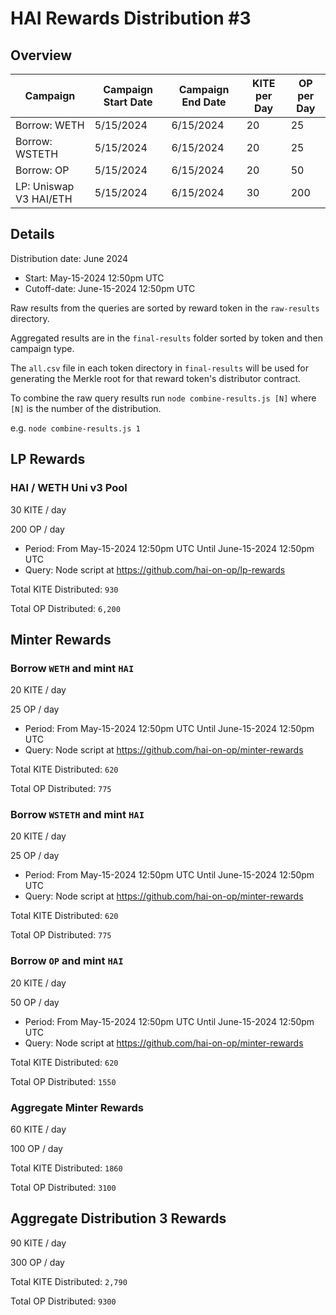 # HAI Rewards Distribution #3

## Overview

| Campaign               | Campaign Start Date | Campaign End Date | KITE per Day | OP per Day |
| ---------------------- | ------------------- | ----------------- | ------------ | ---------- |
| Borrow: WETH           | 5/15/2024           | 6/15/2024         | 20           | 25         |
| Borrow: WSTETH         | 5/15/2024           | 6/15/2024         | 20           | 25         |
| Borrow: OP             | 5/15/2024           | 6/15/2024         | 20           | 50         |
| LP: Uniswap V3 HAI/ETH | 5/15/2024           | 6/15/2024         | 30           | 200        |

## Details

Distribution date: June 2024

- Start: May-15-2024 12:50pm UTC
- Cutoff-date: June-15-2024 12:50pm UTC

Raw results from the queries are sorted by reward token in the `raw-results` directory.

Aggregated results are in the `final-results` folder sorted by token and then campaign type.

The `all.csv` file in each token directory in `final-results` will be used for generating the Merkle root for that reward token's distributor contract.

To combine the raw query results run `node combine-results.js [N]` where `[N]` is the number of the distribution.

e.g. `node combine-results.js 1`

## LP Rewards

### HAI / WETH Uni v3 Pool

30 KITE / day

200 OP / day

- Period: From May-15-2024 12:50pm UTC Until June-15-2024 12:50pm UTC
- Query: Node script at https://github.com/hai-on-op/lp-rewards

Total KITE Distributed: `930`

Total OP Distributed: `6,200`

## Minter Rewards

### Borrow `WETH` and mint `HAI`

20 KITE / day

25 OP / day

- Period: From May-15-2024 12:50pm UTC Until June-15-2024 12:50pm UTC
- Query: Node script at https://github.com/hai-on-op/minter-rewards

Total KITE Distributed: `620`

Total OP Distributed: `775`

### Borrow `WSTETH` and mint `HAI`

20 KITE / day

25 OP / day

- Period: From May-15-2024 12:50pm UTC Until June-15-2024 12:50pm UTC
- Query: Node script at https://github.com/hai-on-op/minter-rewards

Total KITE Distributed: `620`

Total OP Distributed: `775`

### Borrow `OP` and mint `HAI`

20 KITE / day

50 OP / day

- Period: From May-15-2024 12:50pm UTC Until June-15-2024 12:50pm UTC
- Query: Node script at https://github.com/hai-on-op/minter-rewards

Total KITE Distributed: `620`

Total OP Distributed: `1550`

### Aggregate Minter Rewards

60 KITE / day

100 OP / day

Total KITE Distributed: `1860`

Total OP Distributed: `3100`

## Aggregate Distribution 3 Rewards

90 KITE / day

300 OP / day

Total KITE Distributed: `2,790`

Total OP Distributed: `9300`
